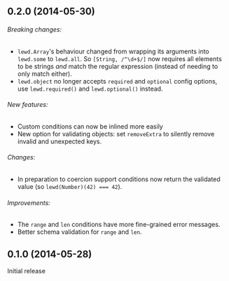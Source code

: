 ## 0.2.0 (2014-05-30)

###### Breaking changes:

 - `lewd.Array`'s behaviour changed from wrapping its arguments into `lewd.some` to `lewd.all`. So `[String, /^\d+$/]` now requires all elements to be strings *and* match the regular expression (instead of needing to only match either).
 - `lewd.object` no longer accepts `required` and `optional` config options, use `lewd.required()` and `lewd.optional()` instead.
 
###### New features:

 - Custom conditions can now be inlined more easily
 - New option for validating objects: set `removeExtra` to silently remove invalid and unexpected keys.

###### Changes:

 - In preparation to coercion support conditions now return the validated value (so `lewd(Number)(42) === 42`).

###### Improvements:

 - The `range` and `len` conditions have more fine-grained error messages.
 - Better schema validation for `range` and `len`.

## 0.1.0 (2014-05-28)

Initial release
